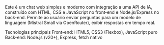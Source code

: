 Este é um chat web simples e moderno com integração a uma API de IA, construído com HTML, CSS e JavaScript no front-end e Node.js/Express no back-end. Permite ao usuário enviar perguntas para um modelo de linguagem (Mistral Small via OpenRouter), exibir respostas em tempo real.

Tecnologias principais
Front-end: HTML5, CSS3 (Flexbox), JavaScript puro
Back-end: Node.js (v20+), Express, fetch nativo

